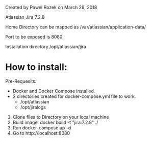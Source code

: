 Created by Pawel Rozek on March 29, 2018

Atlassian Jira 7.2.8

Home Directory can be mapped as  /var/atlassian/application-data/

Port to be exposed is 8080

Installation directory /opt/atlassian/jira

# How to install: #
Pre-Requesits: 
   - Docker and Docker Compose installed. 
   - 2 directories created for docker-compose.yml file to work.
      - /opt/atlassian
      - /opt/jiralogs
1. Clone files to Directory on your local machine
2. Build image: docker build -t "jira:7.2.8" ./
3. Run docker-compose up -d
4. Go to http://localhost:8080
